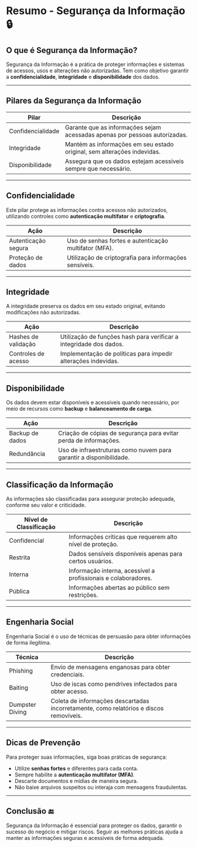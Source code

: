 # Resumo - Segurança da Informação 🔒

## O que é Segurança da Informação? 

Segurança da Informação é a prática de proteger informações e sistemas de acessos, usos e alterações não autorizadas. Tem como objetivo garantir a **confidencialidade**, **integridade** e **disponibilidade** dos dados.

---

## Pilares da Segurança da Informação 

| Pilar            | Descrição                                            |
|------------------|------------------------------------------------------|
| Confidencialidade | Garante que as informações sejam acessadas apenas por pessoas autorizadas. |
| Integridade       | Mantém as informações em seu estado original, sem alterações indevidas. |
| Disponibilidade   | Assegura que os dados estejam acessíveis sempre que necessário. |

---

## Confidencialidade 

Este pilar protege as informações contra acessos não autorizados, utilizando controles como **autenticação multifator** e **criptografia**.

| Ação                  | Descrição                                   |
|-----------------------|---------------------------------------------|
| Autenticação segura    | Uso de senhas fortes e autenticação multifator (MFA). |
| Proteção de dados      | Utilização de criptografia para informações sensíveis. |

---

## Integridade 

A integridade preserva os dados em seu estado original, evitando modificações não autorizadas.

| Ação                   | Descrição                                   |
|------------------------|---------------------------------------------|
| Hashes de validação     | Utilização de funções hash para verificar a integridade dos dados. |
| Controles de acesso     | Implementação de políticas para impedir alterações indevidas. |

---

## Disponibilidade 

Os dados devem estar disponíveis e acessíveis quando necessário, por meio de recursos como **backup** e **balanceamento de carga**.

| Ação                   | Descrição                                   |
|------------------------|---------------------------------------------|
| Backup de dados         | Criação de cópias de segurança para evitar perda de informações. |
| Redundância             | Uso de infraestruturas como nuvem para garantir a disponibilidade. |

---

## Classificação da Informação 

As informações são classificadas para assegurar proteção adequada, conforme seu valor e criticidade.

| Nível de Classificação  | Descrição                                   |
|------------------------|---------------------------------------------|
| Confidencial            | Informações críticas que requerem alto nível de proteção. |
| Restrita                | Dados sensíveis disponíveis apenas para certos usuários. |
| Interna                 | Informação interna, acessível a profissionais e colaboradores. |
| Pública                 | Informações abertas ao público sem restrições. |

---

## Engenharia Social 

Engenharia Social é o uso de técnicas de persuasão para obter informações de forma ilegítima.

| Técnica                | Descrição                                   |
|------------------------|---------------------------------------------|
| Phishing               | Envio de mensagens enganosas para obter credenciais. |
| Baiting                | Uso de iscas como pendrives infectados para obter acesso. |
| Dumpster Diving         | Coleta de informações descartadas incorretamente, como relatórios e discos removíveis. |

---

## Dicas de Prevenção 

Para proteger suas informações, siga boas práticas de segurança:

- Utilize **senhas fortes** e diferentes para cada conta.
- Sempre habilite a **autenticação multifator (MFA)**.
- Descarte documentos e mídias de maneira segura.
- Não baixe arquivos suspeitos ou interaja com mensagens fraudulentas.
  
--- 

## Conclusão 🔚

Segurança da Informação é essencial para proteger os dados, garantir o sucesso do negócio e mitigar riscos. Seguir as melhores práticas ajuda a manter as informações seguras e acessíveis de forma adequada.